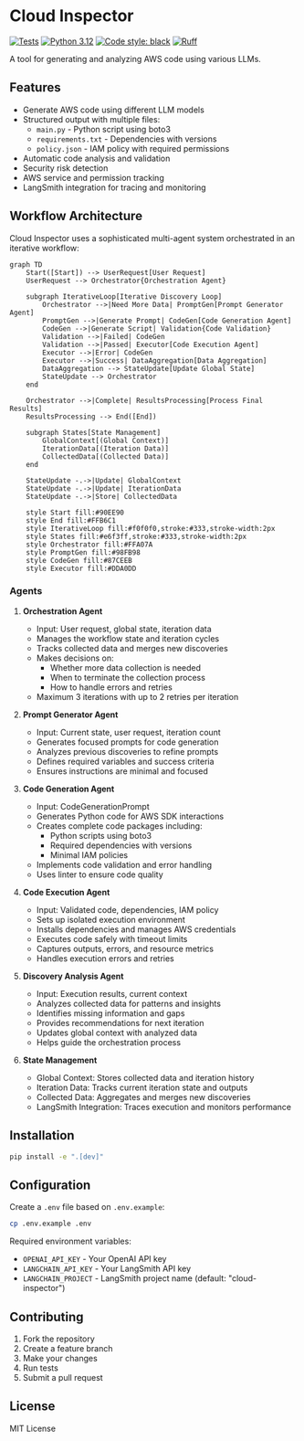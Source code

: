 # Cloud Inspector

[![Tests](https://github.com/alexei/cloud-inspector/actions/workflows/validate.yml/badge.svg)](https://github.com/alexei/cloud-inspector/actions/workflows/validate.yml)
[![Python 3.12](https://img.shields.io/badge/python-3.12-blue.svg)](https://www.python.org/downloads/release/python-3120/)
[![Code style: black](https://img.shields.io/badge/code%20style-black-000000.svg)](https://github.com/psf/black)
[![Ruff](https://img.shields.io/endpoint?url=https://raw.githubusercontent.com/astral-sh/ruff/main/assets/badge/v2.json)](https://github.com/astral-sh/ruff)

A tool for generating and analyzing AWS code using various LLMs.

## Features

- Generate AWS code using different LLM models
- Structured output with multiple files:
  - `main.py` - Python script using boto3
  - `requirements.txt` - Dependencies with versions
  - `policy.json` - IAM policy with required permissions
- Automatic code analysis and validation
- Security risk detection
- AWS service and permission tracking
- LangSmith integration for tracing and monitoring

## Workflow Architecture

Cloud Inspector uses a sophisticated multi-agent system orchestrated in an iterative workflow:

```mermaid
graph TD
    Start([Start]) --> UserRequest[User Request]
    UserRequest --> Orchestrator{Orchestration Agent}
    
    subgraph IterativeLoop[Iterative Discovery Loop]
        Orchestrator -->|Need More Data| PromptGen[Prompt Generator Agent]
        PromptGen -->|Generate Prompt| CodeGen[Code Generation Agent]
        CodeGen -->|Generate Script| Validation{Code Validation}
        Validation -->|Failed| CodeGen
        Validation -->|Passed| Executor[Code Execution Agent]
        Executor -->|Error| CodeGen
        Executor -->|Success| DataAggregation[Data Aggregation]
        DataAggregation --> StateUpdate[Update Global State]
        StateUpdate --> Orchestrator
    end
    
    Orchestrator -->|Complete| ResultsProcessing[Process Final Results]
    ResultsProcessing --> End([End])
    
    subgraph States[State Management]
        GlobalContext[(Global Context)]
        IterationData[(Iteration Data)]
        CollectedData[(Collected Data)]
    end
    
    StateUpdate -.->|Update| GlobalContext
    StateUpdate -.->|Update| IterationData
    StateUpdate -.->|Store| CollectedData
    
    style Start fill:#90EE90
    style End fill:#FFB6C1
    style IterativeLoop fill:#f0f0f0,stroke:#333,stroke-width:2px
    style States fill:#e6f3ff,stroke:#333,stroke-width:2px
    style Orchestrator fill:#FFA07A
    style PromptGen fill:#98FB98
    style CodeGen fill:#87CEEB
    style Executor fill:#DDA0DD
```

### Agents

1. **Orchestration Agent**
   - Input: User request, global state, iteration data
   - Manages the workflow state and iteration cycles
   - Tracks collected data and merges new discoveries
   - Makes decisions on:
     - Whether more data collection is needed
     - When to terminate the collection process
     - How to handle errors and retries
   - Maximum 3 iterations with up to 2 retries per iteration

2. **Prompt Generator Agent**
   - Input: Current state, user request, iteration count
   - Generates focused prompts for code generation
   - Analyzes previous discoveries to refine prompts
   - Defines required variables and success criteria
   - Ensures instructions are minimal and focused

3. **Code Generation Agent**
   - Input: CodeGenerationPrompt
   - Generates Python code for AWS SDK interactions
   - Creates complete code packages including:
     - Python scripts using boto3
     - Required dependencies with versions
     - Minimal IAM policies
   - Implements code validation and error handling
   - Uses linter to ensure code quality

4. **Code Execution Agent**
   - Input: Validated code, dependencies, IAM policy
   - Sets up isolated execution environment
   - Installs dependencies and manages AWS credentials
   - Executes code safely with timeout limits
   - Captures outputs, errors, and resource metrics
   - Handles execution errors and retries

5. **Discovery Analysis Agent**
   - Input: Execution results, current context
   - Analyzes collected data for patterns and insights
   - Identifies missing information and gaps
   - Provides recommendations for next iteration
   - Updates global context with analyzed data
   - Helps guide the orchestration process

6. **State Management**
   - Global Context: Stores collected data and iteration history
   - Iteration Data: Tracks current iteration state and outputs
   - Collected Data: Aggregates and merges new discoveries
   - LangSmith Integration: Traces execution and monitors performance

## Installation

```bash
pip install -e ".[dev]"
```

## Configuration

Create a `.env` file based on `.env.example`:

```bash
cp .env.example .env
```

Required environment variables:

- `OPENAI_API_KEY` - Your OpenAI API key
- `LANGCHAIN_API_KEY` - Your LangSmith API key
- `LANGCHAIN_PROJECT` - LangSmith project name (default: "cloud-inspector")

## Contributing

1. Fork the repository
2. Create a feature branch
3. Make your changes
4. Run tests
5. Submit a pull request

## License

MIT License
